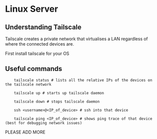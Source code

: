 # Linux Server

## Understanding Tailscale

Tailscale creates a private network that virtualises a LAN regardless of where the connected devices are.

First install tailscale for your OS

## Useful commands

```
	tailscale status # lists all the relative IPs of the devices on the tailscale network
```

```
	tailscale up # starts up tailscale daemon
```

```
	tailscale down # stops tailscale daemon
```

```
	ssh <username>@<IP_of_device> # ssh into that device
```

```
	tailscale ping <IP_of_device> # shows ping trace of that device (best for debugging network issues)
```

PLEASE ADD MORE
